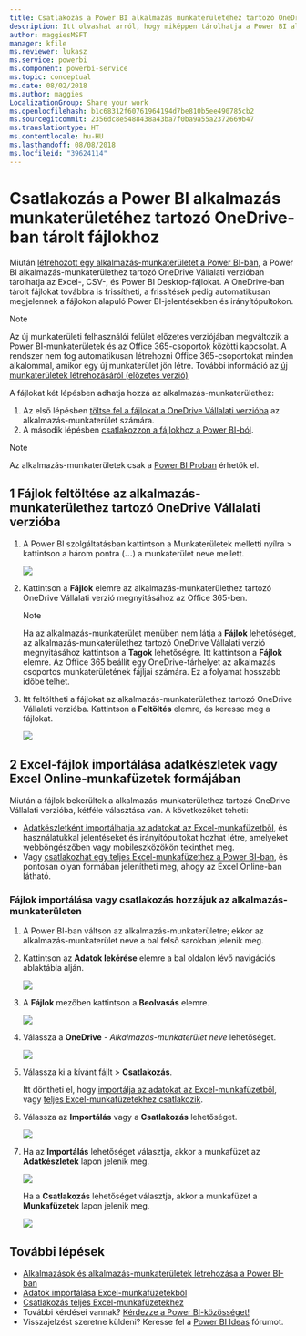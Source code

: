 ```yaml
---
title: Csatlakozás a Power BI alkalmazás munkaterületéhez tartozó OneDrive-ban tárolt fájlokhoz
description: Itt olvashat arról, hogy miképpen tárolhatja a Power BI alkalmazás munkaterületéhez tartozó OneDrive-ban az Excel-, a CSV-, és a Power BI Desktop-fájlokat, és hogyan csatlakozhat hozzájuk.
author: maggiesMSFT
manager: kfile
ms.reviewer: lukasz
ms.service: powerbi
ms.component: powerbi-service
ms.topic: conceptual
ms.date: 08/02/2018
ms.author: maggies
LocalizationGroup: Share your work
ms.openlocfilehash: b1c68312f60761964194d7be810b5ee490785cb2
ms.sourcegitcommit: 2356dc8e5488438a43ba7f0ba9a55a2372669b47
ms.translationtype: HT
ms.contentlocale: hu-HU
ms.lasthandoff: 08/08/2018
ms.locfileid: "39624114"
---
```

# <a name="connect-to-files-stored-in-onedrive-for-your-power-bi-app-workspace"></a>Csatlakozás a Power BI alkalmazás munkaterületéhez tartozó OneDrive-ban tárolt fájlokhoz
Miután [létrehozott egy alkalmazás-munkaterületet a Power BI-ban](service-create-distribute-apps.md), a Power BI alkalmazás-munkaterülethez tartozó OneDrive Vállalati verzióban tárolhatja az Excel-, CSV-, és Power BI Desktop-fájlokat. A OneDrive-ban tárolt fájlokat továbbra is frissítheti, a frissítések pedig automatikusan megjelennek a fájlokon alapuló Power BI-jelentésekben és irányítópultokon. 

> [!NOTE]
> Az új munkaterületi felhasználói felület előzetes verziójában megváltozik a Power BI-munkaterületek és az Office 365-csoportok közötti kapcsolat. A rendszer nem fog automatikusan létrehozni Office 365-csoportokat minden alkalommal, amikor egy új munkaterület jön létre. További információ az [új munkaterületek létrehozásáról (előzetes verzió)](service-create-the-new-workspaces.md)

A fájlokat két lépésben adhatja hozzá az alkalmazás-munkaterülethez: 

1. Az első lépésben [töltse fel a fájlokat a OneDrive Vállalati verzióba](service-connect-to-files-in-app-workspace-onedrive-for-business.md#1-upload-files-to-the-onedrive-for-business-for-your-app-workspace) az alkalmazás-munkaterület számára.
2. A második lépésben [csatlakozzon a fájlokhoz a Power BI-ból](service-connect-to-files-in-app-workspace-onedrive-for-business.md#2-import-excel-files-as-datasets-or-as-excel-online-workbooks).

> [!NOTE]
> Az alkalmazás-munkaterületek csak a [Power BI Proban](service-free-vs-pro.md) érhetők el.
> 
> 

## <a name="1-upload-files-to-the-onedrive-for-business-for-your-app-workspace"></a>1 Fájlok feltöltése az alkalmazás-munkaterülethez tartozó OneDrive Vállalati verzióba
1. A Power BI szolgáltatásban kattintson a Munkaterületek melletti nyílra > kattintson a három pontra (**…**) a munkaterület neve mellett. 
   
   ![](media/service-connect-to-files-in-app-workspace-onedrive-for-business/power-bi-app-ellipsis.png)
2. Kattintson a **Fájlok** elemre az alkalmazás-munkaterülethez tartozó OneDrive Vállalati verzió megnyitásához az Office 365-ben.
   
   > [!NOTE]
   > Ha az alkalmazás-munkaterület menüben nem látja a **Fájlok** lehetőséget, az alkalmazás-munkaterülethez tartozó OneDrive Vállalati verzió megnyitásához kattintson a **Tagok** lehetőségre. Itt kattintson a **Fájlok** elemre. Az Office 365 beállít egy OneDrive-tárhelyet az alkalmazás csoportos munkaterületének fájljai számára. Ez a folyamat hosszabb időbe telhet. 
   > 
   > 
3. Itt feltöltheti a fájlokat az alkalmazás-munkaterülethez tartozó OneDrive Vállalati verzióba. Kattintson a **Feltöltés** elemre, és keresse meg a fájlokat.
   
   ![](media/service-connect-to-files-in-app-workspace-onedrive-for-business/pbi_grpfilesonedrive.png)

## <a name="2-import-excel-files-as-datasets-or-as-excel-online-workbooks"></a>2 Excel-fájlok importálása adatkészletek vagy Excel Online-munkafüzetek formájában
Miután a fájlok bekerültek a alkalmazás-munkaterülethez tartozó OneDrive Vállalati verzióba, kétféle választása van. A következőket teheti: 

* [Adatkészletként importálhatja az adatokat az Excel-munkafüzetből](service-get-data-from-files.md), és használatukkal jelentéseket és irányítópultokat hozhat létre, amelyeket webböngészőben vagy mobileszközökön tekinthet meg.
* Vagy [csatlakozhat egy teljes Excel-munkafüzethez a Power BI-ban](service-excel-workbook-files.md), és pontosan olyan formában jelenítheti meg, ahogy az Excel Online-ban látható.

### <a name="import-or-connect-to-the-files-in-your-app-workspace"></a>Fájlok importálása vagy csatlakozás hozzájuk az alkalmazás-munkaterületen
1. A Power BI-ban váltson az alkalmazás-munkaterületre; ekkor az alkalmazás-munkaterület neve a bal felső sarokban jelenik meg. 
2. Kattintson az **Adatok lekérése** elemre a bal oldalon lévő navigációs ablaktábla alján. 
   
   ![](media/service-connect-to-files-in-app-workspace-onedrive-for-business/power-bi-app-get-data-button.png)
3. A **Fájlok** mezőben kattintson a **Beolvasás** elemre.
   
   ![](media/service-connect-to-files-in-app-workspace-onedrive-for-business/pbi_getfiles.png)
4. Válassza a **OneDrive** - *Alkalmazás-munkaterület neve* lehetőséget.
   
    ![](media/service-connect-to-files-in-app-workspace-onedrive-for-business/pbi_grp_one_drive_shrpt.png)
5. Válassza ki a kívánt fájlt > **Csatlakozás**.
   
    Itt döntheti el, hogy [importálja az adatokat az Excel-munkafüzetből](service-get-data-from-files.md), vagy [teljes Excel-munkafüzetekhez csatlakozik](service-excel-workbook-files.md).
6. Válassza az **Importálás** vagy a **Csatlakozás** lehetőséget.
   
    ![](media/service-connect-to-files-in-app-workspace-onedrive-for-business/pbi_importexceldataorwholecrop.png)
7. Ha az **Importálás** lehetőséget választja, akkor a munkafüzet az **Adatkészletek** lapon jelenik meg. 
   
    ![](media/service-connect-to-files-in-app-workspace-onedrive-for-business/power-bi-app-excel-file-import.png)
   
    Ha a **Csatlakozás** lehetőséget választja, akkor a munkafüzet a **Munkafüzetek** lapon jelenik meg.
   
    ![](media/service-connect-to-files-in-app-workspace-onedrive-for-business/power-bi-app-excel-file-connect.png)

## <a name="next-steps"></a>További lépések
* [Alkalmazások és alkalmazás-munkaterületek létrehozása a Power BI-ban](service-create-distribute-apps.md)
* [Adatok importálása Excel-munkafüzetekből](service-get-data-from-files.md)
* [Csatlakozás teljes Excel-munkafüzetekhez](service-excel-workbook-files.md)
* További kérdései vannak? [Kérdezze a Power BI-közösséget!](http://community.powerbi.com/)
* Visszajelzést szeretne küldeni? Keresse fel a [Power BI Ideas](https://ideas.powerbi.com/forums/265200-power-bi) fórumot.

